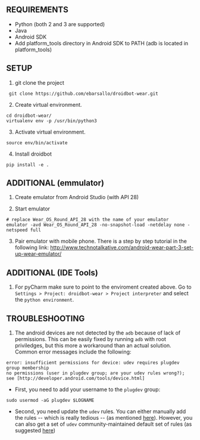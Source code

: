 ## REQUIREMENTS

* Python (both 2 and 3 are supported)
 * Java
 * Android SDK
 * Add platform_tools directory in Android SDK to PATH
   (adb is located in platform_tools)


## SETUP

 1. git clone the project
 
```
 git clone https://github.com/ebarsallo/droidbot-wear.git
```

 2. Create virtual environment.

```   
cd droidbot-wear/
virtualenv env -p /usr/bin/python3
```

 3. Activate virtual environment.

```
source env/bin/activate
```

4. Install droidbot

```
pip install -e .
```


## ADDITIONAL (emmulator)

 1. Create emulator from Android Studio (with API 28)

 2. Start emulator

```
# replace Wear_OS_Round_API_28 with the name of your emulator
emulator -avd Wear_OS_Round_API_28 -no-snapshot-load -netdelay none -netspeed full
```

 3. Pair emulator with mobile phone. There is a step by step tutorial in the following link: http://www.technotalkative.com/android-wear-part-3-set-up-wear-emulator/

## ADDITIONAL (IDE Tools)

1. For pyCharm make sure to point to the enviroment created above. Go to `Settings > Project: droidbot-wear > Project interpreter` and select the `python environment`.

## TROUBLESHOOTING

 1. The android devices are not detected by the `adb` because of lack of permissions. This can be easily fixed by running `adb` with root priviledges, but this more a workaround than an actual solution. Common error messages include the following:

```
error: insufficient permissions for device: udev requires plugdev group membership 
no permissions (user in plugdev group; are your udev rules wrong?); see [http://developer.android.com/tools/device.html]
```

 * First, you need to add your username to the `plugdev` group:

```
sudo usermod -aG plugdev $LOGNAME
```

 * Second, you need update the `udev` rules. You can either manually add the rules -- which is really tedious -- (as mentioned [here](https://android.stackexchange.com/questions/122644/getting-and-no-permissions-when-using-adb-devices-on-linux/195443#195443)). However, you can also get a set of `udev` community-maintained default set of rules (as suggested [here](https://developer.android.com/studio/run/device))
